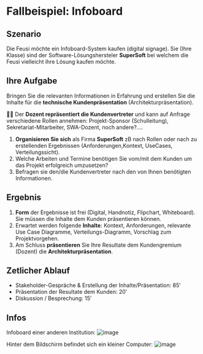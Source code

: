 # Fallbeispiel: Infoboard

## Szenario

Die Feusi möchte ein Infoboard-System kaufen (digital signage). Sie (Ihre Klasse) sind der Software-Lösungshersteler **SuperSoft** bei welchem die Feusi vielleicht ihre Lösung kaufen möchte.

## Ihre Aufgabe

Bringen Sie die relevanten Informationen in Erfahrung und erstellen Sie die Inhalte für die **technische Kundenpräsentation** (Architekturpräsentation).

:teacher: Der **Dozent repräsentiert die Kundenvertreter** und kann auf Anfrage verschiedene Rollen annehmen: Projekt-Sponsor (Schulleitung), Sekretariat-Mitarbeiter, SWA-Dozent, noch andere?....

1. **Organisieren Sie sich** als Firma **SuperSoft** zB nach Rollen oder nach zu erstellenden Ergebnissen (Anforderungen,Kontext, UseCases, Verteilungssicht).
2. Welche Arbeiten und Termine benötigen Sie vom/mit dem Kunden um das Projekt erfolgreich umzusetzen?
3. Befragen sie den/die Kundenvertreter nach den von Ihnen benötigten Informationen.

## Ergebnis

1. **Form** der Ergebnisse ist frei (Digital, Handnotiz, Flipchart, Whiteboard). Sie müssen die Inhalte dem Kunden präsentieren können.
2. Erwartet werden folgende **Inhalte**: Kontext, Anforderungen, relevante Use Case Diagramme, Verteilungs-Diagramm, Vorschlag zum Projektvorgehen.
3. Am Schluss **präsentieren** Sie Ihre Resultate dem Kundengremium (Dozent) die **Architekturpräsentation**.

## Zetlicher Ablauf

- Stakeholder-Gespräche & Erstellung der Inhalte/Präsentation: 85’
- Präsentation der Resultate dem Kunden: 20’
- Diskussion / Besprechung: 15’

## Infos
Infoboard einer anderen Institution:
![image](https://user-images.githubusercontent.com/47139880/158476731-a1ee32cc-f4bf-4cd5-ab50-ec56c203d2da.png)

Hinter dem Bildschirm befindet sich ein kleiner Computer:
![image](https://user-images.githubusercontent.com/47139880/158476844-bf7720b4-3717-4dbc-9107-2dd6a0dfe27c.png)
